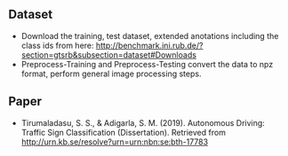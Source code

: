 ## Dataset 

- Download the training, test dataset, extended anotations including the class ids from here: http://benchmark.ini.rub.de/?section=gtsrb&subsection=dataset#Downloads
- Preprocess-Training and Preprocess-Testing convert the data to npz format, perform general image processing steps.

## Paper

- Tirumaladasu, S. S., & Adigarla, S. M. (2019). Autonomous Driving: Traffic Sign Classification (Dissertation). Retrieved from http://urn.kb.se/resolve?urn=urn:nbn:se:bth-17783
